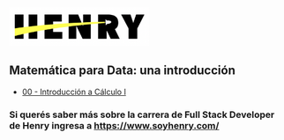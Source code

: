 <img  src='./logo.png' height='70px'>

## Matemática para Data: una introducción

* [00 - Introducción a Cálculo I](./00-intro.Cal.I)

### Si querés saber más sobre la carrera de Full Stack Developer de Henry ingresa a https://www.soyhenry.com/